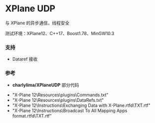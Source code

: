 XPlane UDP
===============================
与 XPlane 的异步通信，线程安全

测试环境：XPlane12、C++17、Boost1.78、MinGW10.3

### 支持

- Dataref 接收

### 参考

- **charlylima/XPlaneUDP** 部分代码

*  "X-Plane 12\Resources\plugins\Commands.txt"
*  "X-Plane 12\Resources\plugins\DataRefs.txt"
*  "X-Plane 12\Instructions\Exchanging Data with X-Plane.rtfd\TXT.rtf"
*  "X-Plane 12\Instructions\Broadcast To All Mapping Apps format.rtfd\TXT.rtf"

